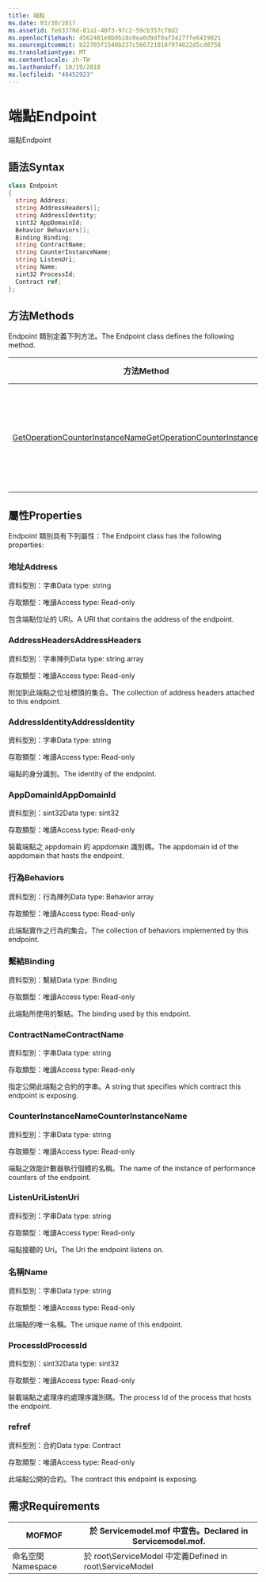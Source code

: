```yaml
---
title: 端點
ms.date: 03/30/2017
ms.assetid: fe63370d-81a1-40f3-97c2-59cb357c78d2
ms.openlocfilehash: 4562481e8b0b18c0ea0d9df0af3427ffe6419821
ms.sourcegitcommit: b22705f1540b237c566721018f974822d5cd8758
ms.translationtype: MT
ms.contentlocale: zh-TW
ms.lasthandoff: 10/19/2018
ms.locfileid: "49452923"
---
```

# <a name="endpoint"></a><span data-ttu-id="0f892-102">端點</span><span class="sxs-lookup"><span data-stu-id="0f892-102">Endpoint</span></span>
<span data-ttu-id="0f892-103">端點</span><span class="sxs-lookup"><span data-stu-id="0f892-103">Endpoint</span></span>  
  
## <a name="syntax"></a><span data-ttu-id="0f892-104">語法</span><span class="sxs-lookup"><span data-stu-id="0f892-104">Syntax</span></span>  
  
```csharp
class Endpoint  
{  
  string Address;  
  string AddressHeaders[];  
  string AddressIdentity;  
  sint32 AppDomainId;  
  Behavior Behaviors[];  
  Binding Binding;  
  string ContractName;  
  string CounterInstanceName;  
  string ListenUri;  
  string Name;  
  sint32 ProcessId;  
  Contract ref;  
};  
```  
  
## <a name="methods"></a><span data-ttu-id="0f892-105">方法</span><span class="sxs-lookup"><span data-stu-id="0f892-105">Methods</span></span>  
 <span data-ttu-id="0f892-106">Endpoint 類別定義下列方法。</span><span class="sxs-lookup"><span data-stu-id="0f892-106">The Endpoint class defines the following method.</span></span>  
  
|<span data-ttu-id="0f892-107">方法</span><span class="sxs-lookup"><span data-stu-id="0f892-107">Method</span></span>|<span data-ttu-id="0f892-108">描述</span><span class="sxs-lookup"><span data-stu-id="0f892-108">Description</span></span>|  
|------------|-----------------|  
|[<span data-ttu-id="0f892-109">GetOperationCounterInstanceName</span><span class="sxs-lookup"><span data-stu-id="0f892-109">GetOperationCounterInstanceName</span></span>](../../../../../docs/framework/wcf/diagnostics/wmi/getoperationcounterinstancename.md)|<span data-ttu-id="0f892-110">擷取作業效能計數器執行個體名稱</span><span class="sxs-lookup"><span data-stu-id="0f892-110">Retrieves the operation performance counter instance name</span></span>|  
  
## <a name="properties"></a><span data-ttu-id="0f892-111">屬性</span><span class="sxs-lookup"><span data-stu-id="0f892-111">Properties</span></span>  
 <span data-ttu-id="0f892-112">Endpoint 類別具有下列屬性：</span><span class="sxs-lookup"><span data-stu-id="0f892-112">The Endpoint class has the following properties:</span></span>  
  
### <a name="address"></a><span data-ttu-id="0f892-113">地址</span><span class="sxs-lookup"><span data-stu-id="0f892-113">Address</span></span>  
 <span data-ttu-id="0f892-114">資料型別：字串</span><span class="sxs-lookup"><span data-stu-id="0f892-114">Data type: string</span></span>  
  
 <span data-ttu-id="0f892-115">存取類型：唯讀</span><span class="sxs-lookup"><span data-stu-id="0f892-115">Access type: Read-only</span></span>  
  
 <span data-ttu-id="0f892-116">包含端點位址的 URI。</span><span class="sxs-lookup"><span data-stu-id="0f892-116">A URI that contains the address of the endpoint.</span></span>  
  
### <a name="addressheaders"></a><span data-ttu-id="0f892-117">AddressHeaders</span><span class="sxs-lookup"><span data-stu-id="0f892-117">AddressHeaders</span></span>  
 <span data-ttu-id="0f892-118">資料型別：字串陣列</span><span class="sxs-lookup"><span data-stu-id="0f892-118">Data type: string array</span></span>  
  
 <span data-ttu-id="0f892-119">存取類型：唯讀</span><span class="sxs-lookup"><span data-stu-id="0f892-119">Access type: Read-only</span></span>  
  
 <span data-ttu-id="0f892-120">附加到此端點之位址標頭的集合。</span><span class="sxs-lookup"><span data-stu-id="0f892-120">The collection of address headers attached to this endpoint.</span></span>  
  
### <a name="addressidentity"></a><span data-ttu-id="0f892-121">AddressIdentity</span><span class="sxs-lookup"><span data-stu-id="0f892-121">AddressIdentity</span></span>  
 <span data-ttu-id="0f892-122">資料型別：字串</span><span class="sxs-lookup"><span data-stu-id="0f892-122">Data type: string</span></span>  
  
 <span data-ttu-id="0f892-123">存取類型：唯讀</span><span class="sxs-lookup"><span data-stu-id="0f892-123">Access type: Read-only</span></span>  
  
 <span data-ttu-id="0f892-124">端點的身分識別。</span><span class="sxs-lookup"><span data-stu-id="0f892-124">The identity of the endpoint.</span></span>  
  
### <a name="appdomainid"></a><span data-ttu-id="0f892-125">AppDomainId</span><span class="sxs-lookup"><span data-stu-id="0f892-125">AppDomainId</span></span>  
 <span data-ttu-id="0f892-126">資料型別：sint32</span><span class="sxs-lookup"><span data-stu-id="0f892-126">Data type: sint32</span></span>  
  
 <span data-ttu-id="0f892-127">存取類型：唯讀</span><span class="sxs-lookup"><span data-stu-id="0f892-127">Access type: Read-only</span></span>  
  
 <span data-ttu-id="0f892-128">裝載端點之 appdomain 的 appdomain 識別碼。</span><span class="sxs-lookup"><span data-stu-id="0f892-128">The appdomain id of the appdomain that hosts the endpoint.</span></span>  
  
### <a name="behaviors"></a><span data-ttu-id="0f892-129">行為</span><span class="sxs-lookup"><span data-stu-id="0f892-129">Behaviors</span></span>  
 <span data-ttu-id="0f892-130">資料型別：行為陣列</span><span class="sxs-lookup"><span data-stu-id="0f892-130">Data type: Behavior array</span></span>  
  
 <span data-ttu-id="0f892-131">存取類型：唯讀</span><span class="sxs-lookup"><span data-stu-id="0f892-131">Access type: Read-only</span></span>  
  
 <span data-ttu-id="0f892-132">此端點實作之行為的集合。</span><span class="sxs-lookup"><span data-stu-id="0f892-132">The collection of behaviors implemented by this endpoint.</span></span>  
  
### <a name="binding"></a><span data-ttu-id="0f892-133">繫結</span><span class="sxs-lookup"><span data-stu-id="0f892-133">Binding</span></span>  
 <span data-ttu-id="0f892-134">資料型別：繫結</span><span class="sxs-lookup"><span data-stu-id="0f892-134">Data type: Binding</span></span>  
  
 <span data-ttu-id="0f892-135">存取類型：唯讀</span><span class="sxs-lookup"><span data-stu-id="0f892-135">Access type: Read-only</span></span>  
  
 <span data-ttu-id="0f892-136">此端點所使用的繫結。</span><span class="sxs-lookup"><span data-stu-id="0f892-136">The binding used by this endpoint.</span></span>  
  
### <a name="contractname"></a><span data-ttu-id="0f892-137">ContractName</span><span class="sxs-lookup"><span data-stu-id="0f892-137">ContractName</span></span>  
 <span data-ttu-id="0f892-138">資料型別：字串</span><span class="sxs-lookup"><span data-stu-id="0f892-138">Data type: string</span></span>  
  
 <span data-ttu-id="0f892-139">存取類型：唯讀</span><span class="sxs-lookup"><span data-stu-id="0f892-139">Access type: Read-only</span></span>  
  
 <span data-ttu-id="0f892-140">指定公開此端點之合約的字串。</span><span class="sxs-lookup"><span data-stu-id="0f892-140">A string that specifies which contract this endpoint is exposing.</span></span>  
  
### <a name="counterinstancename"></a><span data-ttu-id="0f892-141">CounterInstanceName</span><span class="sxs-lookup"><span data-stu-id="0f892-141">CounterInstanceName</span></span>  
 <span data-ttu-id="0f892-142">資料型別：字串</span><span class="sxs-lookup"><span data-stu-id="0f892-142">Data type: string</span></span>  
  
 <span data-ttu-id="0f892-143">存取類型：唯讀</span><span class="sxs-lookup"><span data-stu-id="0f892-143">Access type: Read-only</span></span>  
  
 <span data-ttu-id="0f892-144">端點之效能計數器執行個體的名稱。</span><span class="sxs-lookup"><span data-stu-id="0f892-144">The name of the instance of performance counters of the endpoint.</span></span>  
  
### <a name="listenuri"></a><span data-ttu-id="0f892-145">ListenUri</span><span class="sxs-lookup"><span data-stu-id="0f892-145">ListenUri</span></span>  
 <span data-ttu-id="0f892-146">資料型別：字串</span><span class="sxs-lookup"><span data-stu-id="0f892-146">Data type: string</span></span>  
  
 <span data-ttu-id="0f892-147">存取類型：唯讀</span><span class="sxs-lookup"><span data-stu-id="0f892-147">Access type: Read-only</span></span>  
  
 <span data-ttu-id="0f892-148">端點接聽的 Uri。</span><span class="sxs-lookup"><span data-stu-id="0f892-148">The Uri the endpoint listens on.</span></span>  
  
### <a name="name"></a><span data-ttu-id="0f892-149">名稱</span><span class="sxs-lookup"><span data-stu-id="0f892-149">Name</span></span>  
 <span data-ttu-id="0f892-150">資料型別：字串</span><span class="sxs-lookup"><span data-stu-id="0f892-150">Data type: string</span></span>  
  
 <span data-ttu-id="0f892-151">存取類型：唯讀</span><span class="sxs-lookup"><span data-stu-id="0f892-151">Access type: Read-only</span></span>  
  
 <span data-ttu-id="0f892-152">此端點的唯一名稱。</span><span class="sxs-lookup"><span data-stu-id="0f892-152">The unique name of this endpoint.</span></span>  
  
### <a name="processid"></a><span data-ttu-id="0f892-153">ProcessId</span><span class="sxs-lookup"><span data-stu-id="0f892-153">ProcessId</span></span>  
 <span data-ttu-id="0f892-154">資料型別：sint32</span><span class="sxs-lookup"><span data-stu-id="0f892-154">Data type: sint32</span></span>  
  
 <span data-ttu-id="0f892-155">存取類型：唯讀</span><span class="sxs-lookup"><span data-stu-id="0f892-155">Access type: Read-only</span></span>  
  
 <span data-ttu-id="0f892-156">裝載端點之處理序的處理序識別碼。</span><span class="sxs-lookup"><span data-stu-id="0f892-156">The process Id of the process that hosts the endpoint.</span></span>  
  
### <a name="ref"></a><span data-ttu-id="0f892-157">ref</span><span class="sxs-lookup"><span data-stu-id="0f892-157">ref</span></span>  
 <span data-ttu-id="0f892-158">資料型別：合約</span><span class="sxs-lookup"><span data-stu-id="0f892-158">Data type: Contract</span></span>  
  
 <span data-ttu-id="0f892-159">存取類型：唯讀</span><span class="sxs-lookup"><span data-stu-id="0f892-159">Access type: Read-only</span></span>  
  
 <span data-ttu-id="0f892-160">此端點公開的合約。</span><span class="sxs-lookup"><span data-stu-id="0f892-160">The contract this endpoint is exposing.</span></span>  
  
## <a name="requirements"></a><span data-ttu-id="0f892-161">需求</span><span class="sxs-lookup"><span data-stu-id="0f892-161">Requirements</span></span>  
  
|<span data-ttu-id="0f892-162">MOF</span><span class="sxs-lookup"><span data-stu-id="0f892-162">MOF</span></span>|<span data-ttu-id="0f892-163">於 Servicemodel.mof 中宣告。</span><span class="sxs-lookup"><span data-stu-id="0f892-163">Declared in Servicemodel.mof.</span></span>|  
|---------|-----------------------------------|  
|<span data-ttu-id="0f892-164">命名空間</span><span class="sxs-lookup"><span data-stu-id="0f892-164">Namespace</span></span>|<span data-ttu-id="0f892-165">於 root\ServiceModel 中定義</span><span class="sxs-lookup"><span data-stu-id="0f892-165">Defined in root\ServiceModel</span></span>|
